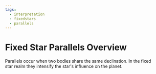 ```yaml
---
tags:
  - interpretation
  - fixedstars
  - parallels
---
```

# Fixed Star Parallels Overview

Parallels occur when two bodies share the same declination. In the fixed star realm they intensify the star's influence on the planet.
